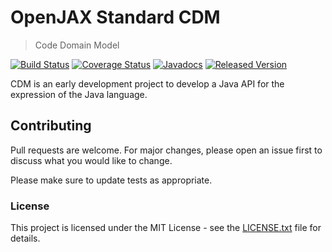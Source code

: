 # OpenJAX Standard CDM

> Code Domain Model

[![Build Status](https://travis-ci.org/openjax/standard-cdm.png)](https://travis-ci.org/openjax/standard-cdm)
[![Coverage Status](https://coveralls.io/repos/github/openjax/standard-cdm/badge.svg)](https://coveralls.io/github/openjax/standard-cdm)
[![Javadocs](https://www.javadoc.io/badge/org.openjax.standard/cdm.svg)](https://www.javadoc.io/doc/org.openjax.standard/cdm)
[![Released Version](https://img.shields.io/maven-central/v/org.openjax.standard/cdm.svg)](https://mvnrepository.com/artifact/org.openjax.standard/cdm)

CDM is an early development project to develop a Java API for the expression of the Java language.

## Contributing

Pull requests are welcome. For major changes, please open an issue first to discuss what you would like to change.

Please make sure to update tests as appropriate.

### License

This project is licensed under the MIT License - see the [LICENSE.txt](LICENSE.txt) file for details.